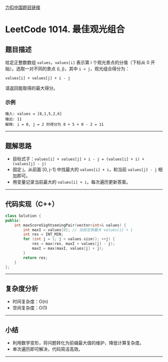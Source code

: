 [力扣中国题目链接](https://leetcode.cn/problems/best-sightseeing-pair/)

# LeetCode 1014. 最佳观光组合

## 题目描述

给定正整数数组 `values`，`values[i]` 表示第 i 个观光景点的分值（下标从 0 开始）。选取一对不同的景点 (i, j)，其中 `i < j`，观光组合得分为：

```
values[i] + values[j] + i - j
```

请返回能取得的最大得分。

### 示例

```
输入: values = [8,1,5,2,6]
输出: 11
解释: i = 0, j = 2 时得分为 8 + 5 + 0 - 2 = 11
```

---

## 题解思路

- 目标式子：`values[i] + values[j] + i - j = (values[i] + i) + (values[j] - j)`
- 固定 j，从前面 [0, j-1] 中找最大的 `values[i] + i`，和当前 `values[j] - j` 相加即可。
- 用变量记录当前最大的 `values[i] + i`，每次遍历更新答案。

---

## 代码实现（C++）

```cpp
class Solution {
public:
    int maxScoreSightseeingPair(vector<int>& values) {
        int maxI = values[0]; // 当前左侧最大 values[i] + i
        int res = INT_MIN;
        for (int j = 1; j < values.size(); ++j) {
            res = max(res, maxI + values[j] - j);
            maxI = max(maxI, values[j] + j);
        }
        return res;
    }
};
```

---

## 复杂度分析

- 时间复杂度：O(n)
- 空间复杂度：O(1)

---

## 小结

- 利用数学变形，将问题转化为前缀最大值的维护，降低计算复杂度。
- 单次遍历即可解决，代码简洁高效。

---
